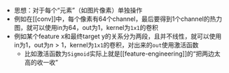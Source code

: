 - 思想：对于每个“元素”（如图片像素）单独操作
- 例如在[[conv]]中，每个像素有64个channel，最后要得到1个channel的热力图，就可以使用in为64，out为1，kernel为`1x1`的卷积
- 例如某个feature x和最终target y的关系分为两段，且并不线性，就可以使用in为1，out为$n>1$，kernel为`1x1`的卷积，对出来的`out`使用激活函数
  - 比如激活函数为`Sigmoid`实际上就是[[feature-engineering]]的“把两边太高的收一收”